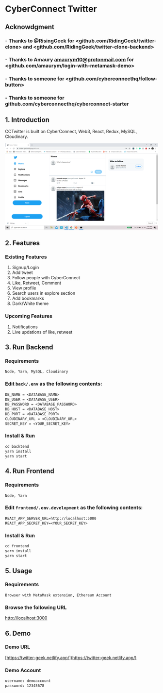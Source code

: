 # CyberConnect Twitter

## Acknowdgment

### - Thanks to @RisingGeek for <github.com/RidingGeek/twitter-clone> and <github.com/RidingGeek/twitter-clone-backend>

### - Thanks to Amaury <amaurym10@protonmail.com> for <github.com/amaurym/login-with-metamask-demo>

### - Thanks to someone for <github.com/cyberconnecthq/follow-button>

### - Thanks to someone for github.com/cyberconnecthq/cyberconnect-starter



## 1. Introduction
CCTwitter is built on CyberConnect, Web3, React, Redux, MySQL, Cloudinary.

![Feed](demo.png)



## 2. Features

### Existing Features

1. Signup/Login
2. Add tweet
3. Follow people with CyberConnect
4. Like, Retweet, Comment
5. View profile
6. Search users in explore section
7. Add bookmarks
8. Dark/White theme

### Upcoming Features

1. Notifications
2. Live updations of like, retweet


## 3. Run Backend

### Requirements
```
Node, Yarn, MySQL, Cloudinary
```

### Edit `back/.env` as the following contents:

```
DB_NAME = <DATABASE_NAME>
DB_USER = <DATABASE_USER>
DB_PASSWORD = <DATABASE_PASSWORD>
DB_HOST = <DATABASE_HOST>
DB_PORT = <DATABASE_PORT>
CLOUDINARY_URL = <CLOUDINARY_URL>
SECRET_KEY = <YOUR_SECRET_KEY>
```

### Install & Run
```
cd backtend
yarn install
yarn start
```


## 4. Run Frontend

### Requirements
```
Node, Yarn
```

### Edit  `frontend/.env.development` as the following contents:

```
REACT_APP_SERVER_URL=http://localhost:5000
REACT_APP_SECRET_KEY=<YOUR_SECRET_KEY>
```
### Install & Run
```
cd frontend
yarn install
yarn start
```


## 5. Usage

### Requirements
```
Browser with MetaMask extension, Ethereum Account
```

### Browse the following URL
[http://localhost:3000](http://localhost:3000)



## 6. Demo

### Demo URL
[https://twitter-geek.netlify.app/](https://twitter-geek.netlify.app/)

### Demo Account

```
username: demoaccount
password: 12345678
```

